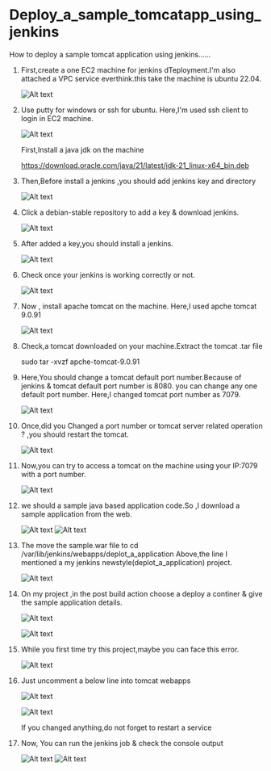 # Deploy_a_sample_tomcatapp_using_jenkins

How to deploy a sample tomcat application using jenkins......

1. First,create a one EC2 machine for jenkins dTeployment.I'm also attached a VPC service everthink.this take the machine is ubuntu 22.04.

   ![Alt text](jen/1.png)

2. Use putty for windows or ssh for ubuntu. Here,I'm used ssh client to login in EC2 machine.

   ![Alt text](jen/2.png)
   
   First,Install a java jdk on the machine
   
   https://download.oracle.com/java/21/latest/jdk-21_linux-x64_bin.deb

3. Then,Before install a jenkins ,you should add jenkins key and directory

   ![Alt text](jen/2a.png)

4. Click a debian-stable repository to add a key & download jenkins.
   
   ![Alt text](jen/2b.png)

5. After added a key,you should install a jenkins.
   
   ![Alt text](jen/2c.png)

6. Check once your jenkins is working correctly or not.
   
   ![Alt text](jen/2d.png)

7. Now , install apache tomcat on the machine. Here,I used apche tomcat 9.0.91

   ![Alt text](jen/4.png)

8. Check,a tomcat downloaded on your machine.Extract the tomcat .tar file

    sudo tar -xvzf apche-tomcat-9.0.91

9. Here,You should change a tomcat default port number.Because of jenkins & tomcat default port number is 8080.
   you can change any one default port number. Here,I changed tomcat port number as 7079.

   ![Alt text](jen/7.png)

10. Once,did you Changed a port number or tomcat server related operation ? ,you should restart the tomcat.

    ![Alt text](jen/8.png)

11. Now,you can try to access a tomcat on the machine using your IP:7079 with a port number.

    ![Alt text](jen/9.png)

12. we should a sample java based application code.So ,I download a sample application from the web.

    ![Alt text](jen/3a.png)
    ![Alt text](jen/10.png)

13. The move the sample.war file to cd /var/lib/jenkins/webapps/deplot_a_application
    Above,the line I mentioned a my jenkins newstyle(deplot_a_application) project.

    ![Alt text](jen/11.png)

14. On my project ,in the post build action choose a deploy a continer & give the sample application details.

    ![Alt text](jen/12.png)

    ![Alt text](jen/13.png)

15. While you first time try this project,maybe you can face this error.

    ![Alt text](jen/14.png)

16. Just uncomment a below line into tomcat webapps

    ![Alt text](16.png)
    
    ![Alt text](15.png)

    If you changed anything,do not forget to restart a service

18. Now, You can run the jenkins job & check the console output

    ![Alt text](jen/17.png)
    ![Alt text](jen/18.png)
    
    
    
    
